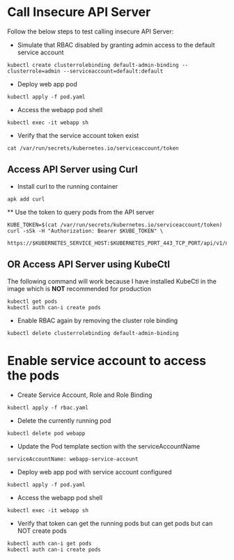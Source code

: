 # Call Insecure API Server

Follow the below steps to test calling insecure API Server:
- Simulate that RBAC disabled by granting admin access to the default service account

```
kubectl create clusterrolebinding default-admin-binding --clusterrole=admin --serviceaccount=default:default
```

- Deploy web app pod
```
kubectl apply -f pod.yaml
```

- Access the webapp pod shell
```
kubectl exec -it webapp sh
```

- Verify that the service account token exist
```
cat /var/run/secrets/kubernetes.io/serviceaccount/token
```

## Access API Server using Curl

- Install curl to the running container

```
apk add curl
```

** Use the token to query pods from the API server

```
KUBE_TOKEN=$(cat /var/run/secrets/kubernetes.io/serviceaccount/token)
curl -sSk -H "Authorization: Bearer $KUBE_TOKEN" \
      https://$KUBERNETES_SERVICE_HOST:$KUBERNETES_PORT_443_TCP_PORT/api/v1/namespaces/default/pods/$HOSTNAME
```

## OR Access API Server using KubeCtl

The following command will work because I have installed KubeCtl in the image which is **NOT** recommended for production

```
kubectl get pods
kubectl auth can-i create pods
```

- Enable RBAC again by removing the cluster role binding
```
kubectl delete clusterrolebinding default-admin-binding
```

# Enable service account to access the pods
- Create Service Account, Role and Role Binding
```
kubectl apply -f rbac.yaml
```

- Delete the currently running pod
```
kubectl delete pod webapp
```

- Update the Pod template section with the serviceAccountName

```
serviceAccountName: webapp-service-account
```

- Deploy web app pod with service account configured
```
kubectl apply -f pod.yaml
```

- Access the webapp pod shell
```
kubectl exec -it webapp sh
```

- Verify that token can get the running pods but can get pods but can NOT create pods

```
kubectl auth can-i get pods
kubectl auth can-i create pods
```